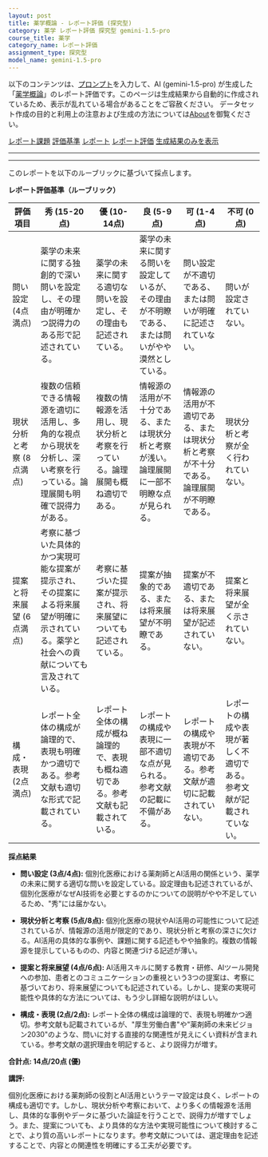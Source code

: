 ```yaml
---
layout: post
title: 薬学概論 - レポート評価 (探究型)
category: 薬学 レポート評価 探究型 gemini-1.5-pro
course_title: 薬学
category_name: レポート評価
assignment_type: 探究型
model_name: gemini-1.5-pro
---
```


以下のコンテンツは、[プロンプト](https://github.com/takedatoshiyuki/synthetic_assignments/tree/main/generated/薬学/gemini-1.5-pro/prompt_レポート評価-探究型.md)を入力して、AI (gemini-1.5-pro) が生成した「[薬学概論](/contents/薬学/)」のレポート評価です。このページは生成結果から自動的に作成されているため、表示が乱れている場合があることをご容赦ください。
データセット作成の目的と利用上の注意および生成の方法については[About](/About)を御覧ください。

[レポート課題](../レポート課題-探究型)
[評価基準](../評価基準-探究型)
[レポート](../レポート-探究型)
[レポート評価](../レポート評価-探究型)
[生成結果のみを表示](https://github.com/takedatoshiyuki/synthetic_assignments/tree/main/generated/薬学/gemini-1.5-pro/レポート評価-探究型.md)
  

***
***
  
このレポートを以下のルーブリックに基づいて採点します。

**レポート評価基準（ルーブリック）**

| 評価項目 | 秀 (15-20点) | 優 (10-14点) | 良 (5-9点) | 可 (1-4点) | 不可 (0点) |
|---|---|---|---|---|---|
| 問い設定 (4点満点) | 薬学の未来に関する独創的で深い問いを設定し、その理由が明確かつ説得力のある形で記述されている。 | 薬学の未来に関する適切な問いを設定し、その理由も記述されている。 | 薬学の未来に関する問いを設定しているが、その理由が不明瞭である、または問いがやや漠然としている。 | 問い設定が不適切である、または問いが明確に記述されていない。 | 問いが設定されていない。 |
| 現状分析と考察 (8点満点) | 複数の信頼できる情報源を適切に活用し、多角的な視点から現状を分析し、深い考察を行っている。論理展開も明確で説得力がある。 | 複数の情報源を活用し、現状分析と考察を行っている。論理展開も概ね適切である。 | 情報源の活用が不十分である、または現状分析と考察が浅い。論理展開に一部不明瞭な点が見られる。 | 情報源の活用が不適切である、または現状分析と考察が不十分である。論理展開が不明瞭である。 | 現状分析と考察が全く行われていない。 |
| 提案と将来展望 (6点満点) | 考察に基づいた具体的かつ実現可能な提案が提示され、その提案による将来展望が明確に示されている。薬学と社会への貢献についても言及されている。 | 考察に基づいた提案が提示され、将来展望についても記述されている。 | 提案が抽象的である、または将来展望が不明瞭である。 | 提案が不適切である、または将来展望が記述されていない。 | 提案と将来展望が全く示されていない。 |
| 構成・表現 (2点満点) | レポート全体の構成が論理的で、表現も明確かつ適切である。参考文献も適切な形式で記載されている。 | レポート全体の構成が概ね論理的で、表現も概ね適切である。参考文献も記載されている。 | レポートの構成や表現に一部不適切な点が見られる。参考文献の記載に不備がある。 | レポートの構成や表現が不適切である。参考文献が適切に記載されていない。 | レポートの構成や表現が著しく不適切である。参考文献が記載されていない。 |


**採点結果**

* **問い設定 (3点/4点):**  個別化医療における薬剤師とAI活用の関係という、薬学の未来に関する適切な問いを設定している。設定理由も記述されているが、個別化医療がなぜAI技術を必要とするのかについての説明がやや不足しているため、"秀"には届かない。

* **現状分析と考察 (5点/8点):** 個別化医療の現状やAI活用の可能性について記述されているが、情報源の活用が限定的であり、現状分析と考察の深さに欠ける。AI活用の具体的な事例や、課題に関する記述もやや抽象的。複数の情報源を提示しているものの、内容と関連づける記述が薄い。

* **提案と将来展望 (4点/6点):**  AI活用スキルに関する教育・研修、AIツール開発への参加、患者とのコミュニケーションの重視という3つの提案は、考察に基づいており、将来展望についても記述されている。しかし、提案の実現可能性や具体的な方法については、もう少し詳細な説明がほしい。

* **構成・表現 (2点/2点):** レポート全体の構成は論理的で、表現も明確かつ適切。参考文献も記載されているが、"厚生労働白書"や"薬剤師の未来ビジョン2030"のような、問いに対する直接的な関連性が見えにくい資料が含まれている。参考文献の選択理由を明記すると、より説得力が増す。

**合計点: 14点/20点 (優)**

**講評:**

個別化医療における薬剤師の役割とAI活用というテーマ設定は良く、レポートの構成も適切です。しかし、現状分析や考察において、より多くの情報源を活用し、具体的な事例やデータに基づいた論証を行うことで、説得力が増すでしょう。また、提案についても、より具体的な方法や実現可能性について検討することで、より質の高いレポートになります。参考文献については、選定理由を記述することで、内容との関連性を明確にする工夫が必要です。
